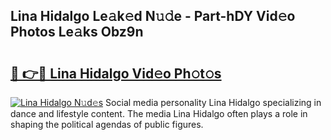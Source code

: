 ## Lina Hidalgo Le𝚊k𝚎d N𝚞𝚍e - Part-hDY Vid𝚎o Photos Le𝚊ks Obz9n

# <h2><a href="http://fbeboi.evod.top/?m=Lina+Hidalgo">🔗 👉🔴 Lina Hidalgo Vid𝚎o Ph𝚘t𝚘s</a></h2>

[![Lina Hidalgo N𝚞d𝚎s](https://i.imgur.com/8V9OHl7.gif)](http://fbeboi.evod.top/?m=Lina+Hidalgo)
Social media personality Lina Hidalgo specializing in dance and lifestyle content. The media Lina Hidalgo often plays a role in shaping the political agendas of public figures. 
